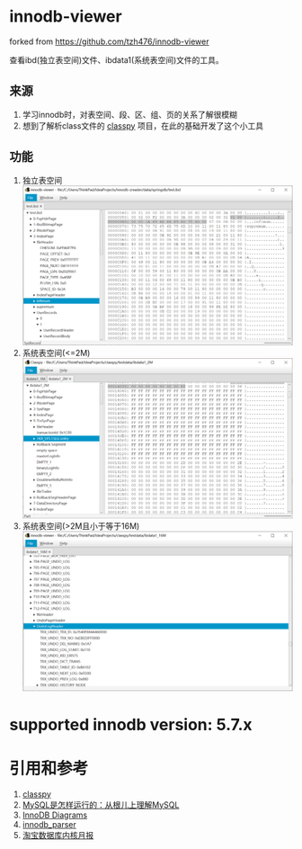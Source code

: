 # innodb-viewer

forked from https://github.com/tzh476/innodb-viewer

查看ibd(独立表空间)文件、ibdata1(系统表空间)文件的工具。

## 来源

1. 学习innodb时，对表空间、段、区、组、页的关系了解很模糊
2. 想到了解析class文件的 [classpy](https://github.com/zxh0/classpy) 项目，在此的基础开发了这个小工具

## 功能

1. 独立表空间
   ![img_2.png](doc/img_2.png)
2. 系统表空间(<=2M)
   ![img.png](doc/img.png)
3. 系统表空间(>2M且小于等于16M)
   ![img_1.png](doc/img_1.png)



# supported innodb version: 5.7.x



# 引用和参考

1. [classpy](https://github.com/zxh0/classpy)
2. [MySQL是怎样运行的：从根儿上理解MySQL](https://book.douban.com/subject/35231266/)
3. [InnoDB Diagrams](https://github.com/jeremycole/innodb_diagrams)
4. [innodb_parser](https://github.com/c-rainstorm/innodb_parser)
5. [淘宝数据库内核月报](http://mysql.taobao.org/monthly/)
